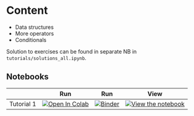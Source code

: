 # Content

* Data structures
* More operators
* Conditionals

Solution to exercises can be found in separate NB in `tutorials/solutions_all.ipynb`.

## Notebooks

|   | Run | Run | View |
| - | --- | --- | ---- |
| Tutorial 1 | [![Open In Colab](https://colab.research.google.com/assets/colab-badge.svg)](https://colab.research.google.com/github/Py-ualg/2024-intro-course/blob/main/tutorials/D1S1_ds_cond_oper/D2S1_tutorial1.ipynb) | [![Binder](https://mybinder.org/badge_logo.svg)](https://mybinder.org/v2/gh/Py-ualg/2024-intro-course/HEAD?labpath=tutorials%2FD2S1_ds_cond_oper%2FD2S1_tutorial1.ipynb) | [![View the notebook](https://img.shields.io/badge/render-nbviewer-orange.svg)](https://nbviewer.jupyter.org/github/Py-ualg/2024-intro-course/blob/main/tutorials/D1S1_ds_cond_oper/D2S1_tutorial1.ipynb?flush_cache=true)